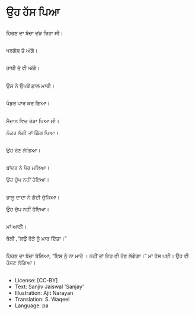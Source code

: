 # ਉਹ ਹੱਸ ਪਿਆ

##
ਹਿਰਣ ਦਾ ਬੱਚਾ ਦਂੜ ਰਿਹਾ ਸੀ। 

##
ਖਰਗੋਸ਼ ਤੋ ਅੱਗੇ। 

##
ਹਾਥੀ ਤੋ ਵੀ ਅੱਗੇ।  

##
ਉਸ ਨੇ ਉਪਰੋਂ ਛਾਲ ਮਾਰੀ।  

##
ਖੰਡਰ ਪਾਰ ਕਰ ਗਿਆ। 

##
ਮੈਦਾਨ ਵਿਚ ਰੋੜਾ ਪਿਆ ਸੀ। 

ਠੋਕਰ ਲੱਗੀ ਤਾਂ ਡਿੱਗ ਪਿਆ। 

##
ਉਹ ਰੋਣ ਲੱਗਿਆ। 

##
ਬਾਂਦਰ ਨੇ ਪੈਰ ਮਲਿਆ। 

ਉਹ ਚੁੱਪ ਨਹੀਂ ਹੋਇਆ। 

##
ਭਾਲੂ ਦਾਦਾ ਨੇ ਗੋਦੀ ਚੁੱਕਿਆ। 

ਉਹ ਚੁੱਪ ਨਹੀਂ ਹੋਇਆ। 

##
ਮਾਂ ਆਈ। 

ਬੋਲੀ ,“ਲਉ ਰੋੜੇ ਨੂੰ ਮਾਰ ਦਿੱਤਾ।” 

##
ਹਿਰਣ ਦਾ ਬੱਚਾ ਬੋਲਿਆ, “ਇਸ ਨੂੰ ਨਾ ਮਾਰੋ । ਨਹੀਂ ਤਾਂ ਇਹ ਵੀ ਰੋਣ ਲੱਗੇਗਾ।” ਮਾਂ ਹੱਸ ਪਈ। ਉਹ ਵੀ ਹੱਸਣ ਲੱਗਿਆ। 

##
* License: [CC-BY]
* Text: Sanjiv Jaiswal 'Sanjay'
* Illustration: Ajit Narayan
* Translation: S. Waqeel
* Language: pa
